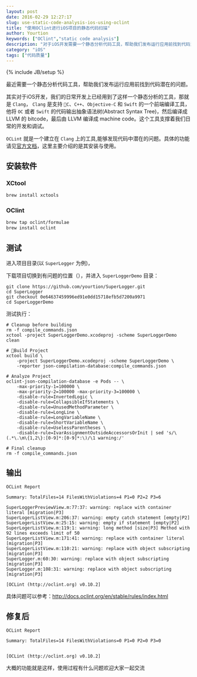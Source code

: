 ```yaml
---
layout: post
date: 2016-02-29 12:27:17
slug: use-static-code-analysis-ios-using-oclint
title: "使用OClint进行iOS项目的静态代码扫描"
author: Yourtion
keywords: ["OClint","static code analysis"]
description: "对于iOS开发需要一个静态分析代码工具，帮助我们发布运行应用前找到代码潜在的问题。OCLint就是一个建立在Clang上的工具,能够发现代码中潜在的问题。这里主要介绍的是其安装与使用。"
category: "iOS"
tags: ["代码质量"]
---
```

{% include JB/setup %}

最近需要一个静态分析代码工具，帮助我们发布运行应用前找到代码潜在的问题。

其实对于iOS开发，我们的日常开发上已经用到了这样一个静态分析的工具，那就是 `Clang`， `Clang` 是支持 `C`、`C++`、`Objective-C` 和 `Swift` 的一个前端编译工具，他将 `OC` 或者 `Swift` 的代码输出抽象语法树(Abstract Syntax Tree)，然后编译成 LLVM 的 bitcode，最后由 LLVM 编译成 machine code。这个工具支撑着我们日常的开发和调试。

`OCLint` 就是一个建立在 `Clang` 上的工具,能够发现代码中潜在的问题。具体的功能请见[官方文档](http://docs.oclint.org/en/stable/)，这里主要介绍的是其安装与使用。

## 安装软件

### XCtool

```bash
brew install xctools
```

### OClint 

```bash
brew tap oclint/formulae
brew install oclint
```			
			
## 测试

进入项目目录(以 `SuperLogger` 为例)，

下载项目切换到有问题的位置（），并进入 `SuperLoggerDemo` 目录：

```
git clone https://github.com/yourtion/SuperLogger.git
cd SuperLogger
git checkout 0e64637459996ed91e0dd15718efb5d7200a9971
cd SuperLoggerDemo
```

测试执行：

```
# Cleanup before building
rm -f compile_commands.json
xctool -project SuperLoggerDemo.xcodeproj -scheme SuperLoggerDemo clean

# Build Project
xctool build \
	-project SuperLoggerDemo.xcodeproj -scheme SuperLoggerDemo \
	-reporter json-compilation-database:compile_commands.json

# Analyze Project
oclint-json-compilation-database -e Pods -- \
	-max-priority-1=100000 \
	-max-priority-2=100000 -max-priority-3=100000 \
   	-disable-rule=InvertedLogic \
   	-disable-rule=CollapsibleIfStatements \
 	-disable-rule=UnusedMethodParameter \
	-disable-rule=LongLine \
	-disable-rule=LongVariableName \
	-disable-rule=ShortVariableName \
	-disable-rule=UselessParentheses \
	-disable-rule=IvarAssignmentOutsideAccessorsOrInit | sed 's/\(.*\.\m\{1,2\}:[0-9]*:[0-9]*:\)/\1 warning:/'

# Final cleanup
rm -f compile_commands.json
```

## 输出

```
OCLint Report

Summary: TotalFiles=14 FilesWithViolations=4 P1=0 P2=2 P3=6

SuperLoggerPreviewView.m:77:37: warning: replace with container literal [migration|P3]
SuperLogerListView.m:206:37: warning: empty catch statement [empty|P2]
SuperLogerListView.m:25:15: warning: empty if statement [empty|P2]
SuperLogerListView.m:119:1: warning: long method [size|P3] Method with 92 lines exceeds limit of 50
SuperLogerListView.m:171:41: warning: replace with container literal [migration|P3]
SuperLogerListView.m:110:21: warning: replace with object subscripting [migration|P3]
SuperLogger.m:60:30: warning: replace with object subscripting [migration|P3]
SuperLogger.m:108:31: warning: replace with object subscripting [migration|P3]

[OCLint (http://oclint.org) v0.10.2]

```

具体问题可以参考：http://docs.oclint.org/en/stable/rules/index.html

## 修复后

```
OCLint Report

Summary: TotalFiles=14 FilesWithViolations=0 P1=0 P2=0 P3=0


[OCLint (http://oclint.org) v0.10.2]
```

大概的功能就是这样，使用过程有什么问题欢迎大家一起交流
